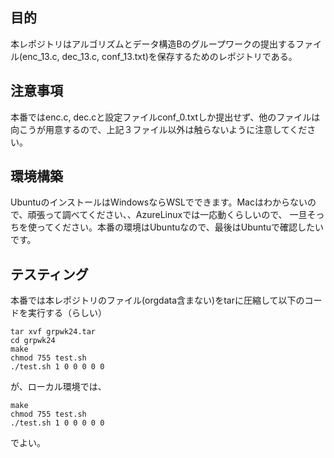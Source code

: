 ## 目的
本レポジトリはアルゴリズムとデータ構造Bのグループワークの提出するファイル(enc_13.c, dec_13.c, conf_13.txt)を保存するためのレポジトリである。  

## 注意事項
本番ではenc.c, dec.cと設定ファイルconf_0.txtしか提出せず、他のファイルは向こうが用意するので、上記３ファイル以外は触らないように注意してください。
## 環境構築
UbuntuのインストールはWindowsならWSLでできます。Macはわからないので、頑張って調べてください、、AzureLinuxでは一応動くらしいので、
一旦そっちを使ってください。本番の環境はUbuntuなので、最後はUbuntuで確認したいです。

## テスティング
本番では本レポジトリのファイル(orgdata含まない)をtarに圧縮して以下のコードを実行する（らしい）
```
tar xvf grpwk24.tar
cd grpwk24
make
chmod 755 test.sh
./test.sh 1 0 0 0 0 0
```
が、ローカル環境では、
```
make
chmod 755 test.sh
./test.sh 1 0 0 0 0 0
```
でよい。
